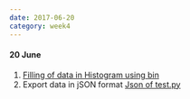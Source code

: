 ```yaml
---
date: 2017-06-20
category: week4
---
```


#### 20 June
1. [Filling of data in Histogram using bin](https://github.com/histogrammar/histogrammar-python/commit/7df739224614d0d6e5d78b0ac39916a57cb63732)
2. Export data in jSON format
[Json of test.py](https://github.com/histogrammar/histogrammar-python/commit/7cd78ebf7c943f925806aabaef6a788036a84406)
